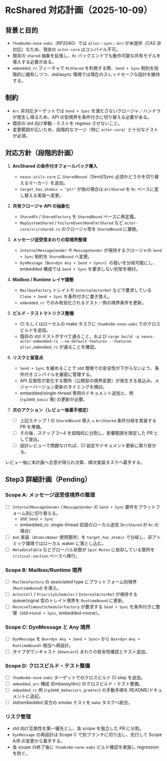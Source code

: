 # RcShared 対応計画（2025-10-09）

## 背景と目的
- `thumbv6m-none-eabi`（RP2040）では `alloc::sync::Arc` が未提供（CAS 非対応）なため、現状の `actor-core` はコンパイル不可。
- 既存の `shared` 抽象を拡張し、`Rc` バックエンドでも動作可能な共有モデルを導入する必要がある。
- `embedded_rc` フィーチャで `RcShared` を利用する際、`Send + Sync` 制約を段階的に緩和しつつ、std/async 環境では現在のスレッドセーフな設計を維持する。

## 制約
- `Arc` 非対応ターゲットでは `Send + Sync` を満たさないクロージャ／ハンドラが発生し得るため、API の型境界を条件付きに切り替える必要がある。
- 既存の std 向け挙動・テストを regress させないこと。
- 変更範囲が広いため、段階的なマージ（特に `actor-core`）と十分なテストが必須。

## 対応方針（段階的計画）
1. **ArcShared の条件付きフォールバック導入**
   - `nexus-utils-core` に `SharedBound`（Send/Sync 必須かどうかを切り替えるマーカー）を追加。
   - `target_has_atomic = "ptr"` が偽の場合は `ArcShared` を `Rc` ベースに差し替える実装へ変更。

2. **共有クロージャ API の抽象化**
   - `SharedFn` / `SharedFactory` を `SharedBound` ベースに再定義。
   - `MapSystemShared` / `FailureEventHandlerShared` など `actor-core/src/shared.rs` のクロージャ型を `SharedBound` に置換。

3. **メッセージ送受信まわりの型境界整理**
   - `InternalMessageSender` や `MessageSender` が保持するクロージャの `Send + Sync` 制約を `SharedBound` へ変更。
   - `DynMessage`（`Box<dyn Any + Send + Sync>`）の扱いを分岐可能にし、embedded 構成では `Send + Sync` を要求しない別型を検討。

4. **Mailbox / Runtime レイヤ調整**
   - `MailboxFactory` トレイトや `InternalActorRef` などで要求している `Clone + Send + Sync` を条件付きに書き換え。
   - `embedded_rc` でのみ有効化されるテスト／例の境界条件を更新。

5. **ビルド・テストマトリクス整備**
   - CI もしくはローカルの make タスクに `thumbv6m-none-eabi` でのクロスビルドを追加。
   - 既存の std テストがすべて通ること、および `cargo build -p nexus-actor-embedded-rs --no-default-features --features alloc,embedded_rc` が通ることを確認。

6. **リスクと留意点**
   - `Send + Sync` を緩めることで std 環境での安全性が下がらないよう、条件付きコンパイルを厳密に管理する。
   - API 互換性が変化する箇所（公開型の境界変更）が発生する見込み。メジャーバージョン更新のタイミングを検討。
   - embedded/single-thread 専用のドキュメント追加と、例 (`rp2040_basic` 等) の更新が必要。

7. **次のアクション（レビュー後着手想定）**
   - [ ] 上記ステップ 1 の `SharedBound` 導入 + `ArcShared` 条件分岐を実装する PR を準備。
   - [ ] その後、ステップ 2〜4 を段階的に分割し、影響範囲を限定した PR として提出。
   - [ ] 設計レビューで問題なければ、CI 設定やドキュメント更新に取り掛かる。

レビュー後に本計画へ合意が得られ次第、順次実装タスクへ着手する。


## Step3 詳細計画（Pending）

### Scope A: メッセージ送受信境界の整理
- [ ] `InternalMessageSender` / `MessageSender` の `Send + Sync` 要件をプラットフォーム別に切り替える。
    - std: `Send + Sync`
    - embedded_rc: single-thread 前提のローカル送信 (`ArcShared` が `Rc` の場合)`
- [ ] `Ask` 実装（`AtomicWaker` 使用箇所）を `target_has_atomic` で分岐し、非アトミック環境ではローカル waker に落とし込む。
- [ ] `MetadataTable` などグローバル状態が `Spin Mutex` に依存している箇所を `critical-section` ベースへ移行。

### Scope B: Mailbox/Runtime 境界
- [ ] `MailboxFactory` の associated type にプラットフォーム別境界 (`RuntimeBound`) を導入。
- [ ] `ActorCell` / `PriorityScheduler` / `InternalActorRef` が保持する queue/signal 型のトレイト境界を `RuntimeBound` に更新。
- [ ] `ReceiveTimeoutSchedulerFactory` が要求する `Send + Sync` を条件付きに整理（std→`Send + Sync`, embedded→none）。

### Scope C: DynMessage と Any 境界
- [ ] `DynMessage` を `Box<dyn Any + Send + Sync>` から `Box<dyn Any + RuntimeBound>` 相当へ再設計。
- [ ] タイプダウンキャスト (`downcast`) まわりの安全性確認とテスト追加。

### Scope D: クロスビルド・テスト整備
- [ ] `thumbv6m-none-eabi` ターゲットでのクロスビルド CI step を追加。
- [ ] `embedded_arc` 構成 (Embassy/Arc) のクロスビルド・テスト整備。
- [ ] `embedded_rc` 例 (`rp2040_behaviors_greeter`) の手動手順を README/ドキュメントに追記。
- [ ] std/embedded 双方の smoke テストを `make` タスクへ統合。

### リスク管理
- std 向け互換性を第一優先とし、各 scope を独立した PR に分割。
- `DynMessage` の再設計は Scope C で別ブランチに切り出し、先行して Scope A/B の変更から着手する。
- 各 scope の終了後に `thumbv6m-none-eabi` ビルド確認を実施し regression を防ぐ。
